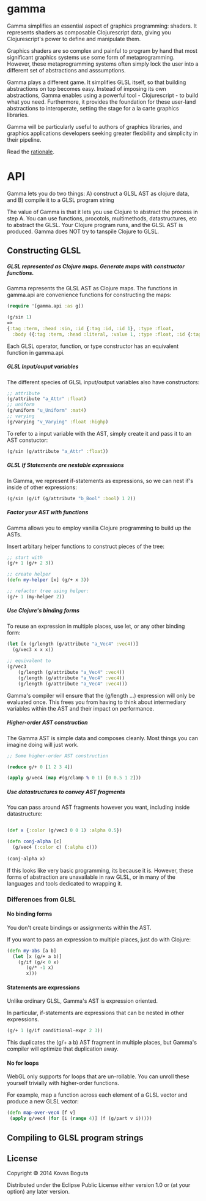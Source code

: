# gamma

Gamma simplifies an essential aspect of graphics programming: shaders. It represents shaders as composable Clojurescript data, giving you Clojurescript's power to define and manipulate them. 

Graphics shaders are so complex and painful to program by hand that most significant graphics systems use some form of metaprogramming. However, these metaprogramming systems often simply lock the user into a different set of abstractions and asssumptions.  

Gamma plays a different game. It simplifies GLSL itself, so that building abstractions on top becomes easy. Instead of imposing its own abstractions, Gamma enables using a powerful tool - Clojurescript - to build what you need. Furthermore, it provides the foundation for these user-land abstractions to interoperate, setting the stage for a la carte graphics libraries. 

Gamma will be particularly useful to authors of graphics libraries, and graphics applications developers seeking greater flexibility and simplicity in their pipeline. 

Read the [rationale](https://github.com/kovasb/gamma/wiki/Gamma-Rationale).


# API

Gamma lets you do two things: A) construct a GLSL AST as clojure data, and B) compile it to a GLSL program string

The value of Gamma is that it lets you use Clojure to abstract the process in step A. You can use functions, procotols, multimethods, datastructures, etc to abstract the GLSL. Your Clojure program runs, and the GLSL AST is produced. Gamma does NOT try to tanspile Clojure to GLSL.


## Constructing GLSL 

##### GLSL represented as Clojure maps. Generate maps with constructor functions.  

Gamma represents the GLSL AST as Clojure maps.  The functions in gamma.api are convenience functions for constructing the maps:

```clojure
(require '[gamma.api :as g])
```

```clojure
(g/sin 1)
=>
{:tag :term, :head :sin, :id {:tag :id, :id 1}, :type :float,
  :body ({:tag :term, :head :literal, :value 1, :type :float, :id {:tag :id, :id 2}})}
```

Each GLSL operator, function, or type constructor has an equivalent function in gamma.api. 

##### GLSL Input/ouput variables

The different species of GLSL input/output variables also have constructors:

```clojure
;; attribute 
(g/attribute "a_Attr" :float)
;; uniform 
(g/uniform "u_Uniform" :mat4)
;; varying 
(g/varying "v_Varying" :float :highp)
```

To refer to a input variable with the AST, simply create it and pass it to an AST constuctor: 

```clojure 
(g/sin (g/attribute "a_Attr" :float))
```

##### GLSL If Statements are nestable expressions

In Gamma, we represent if-statements as expressions, so we can nest if's inside of other expressions:

```clojure 
(g/sin (g/if (g/attribute "b_Bool" :bool) 1 2))
```

##### Factor your AST with functions 

Gamma allows you to employ vanilla Clojure programming to build up the ASTs.

Insert arbitary helper functions to construct pieces of the tree:

```clojure
;; start with 
(g/+ 1 (g/+ 2 3))

;; create helper
(defn my-helper [x] (g/+ x 3))

;; refactor tree using helper:
(g/+ 1 (my-helper 2))
```

##### Use Clojure's binding forms 

To reuse an expression in multiple places, use let, or any other binding form:
```clojure
(let [x (g/length (g/attribute "a_Vec4" :vec4))]
  (g/vec3 x x x))
  
;; equivalent to 
(g/vec3 
    (g/length (g/attribute "a_Vec4" :vec4))
    (g/length (g/attribute "a_Vec4" :vec4))
    (g/length (g/attribute "a_Vec4" :vec4)))
```

Gamma's compiler will ensure that the (g/length ...) expression will only be evaluated once. This frees you from having to think about intermediary variables within the AST and their impact on performance. 

##### Higher-order AST construction

The Gamma AST is simple data and composes cleanly. Most things you can imagine doing will just work. 

```clojure
;; Some higher-order AST construction

(reduce g/+ 0 [1 2 3 4])

(apply g/vec4 (map #(g/clamp % 0 1) [0 0.5 1 2]))
```

##### Use datastructures to convey AST fragments

You can pass around AST fragments however you want, including inside datastructure:

```clojure

(def x {:color (g/vec3 0 0 1) :alpha 0.5})

(defn conj-alpha [c]
  (g/vec4 (:color c) (:alpha c)))
  
(conj-alpha x)  
```

If this looks like very basic programming, its because it is. However, these forms of abstraction are unavailable in raw GLSL, or in many of the languages and tools dedicated to wrapping it. 


### Differences from GLSL

#### No binding forms 

You don't create bindings or assignments within the AST.

If you want to pass an expression to multiple places, just do with Clojure:

```clojure
(defn my-abs [a b]
  (let [x (g/+ a b)]
    (g/if (g/< 0 x)
       (g/* -1 x) 
       x)))
```

#### Statements are expressions

Unlike ordinary GLSL, Gamma's AST is expression oriented. 

In particular, if-statements are expressions that can be nested in other expressions.

```clojure
(g/+ 1 (g/if conditional-expr 2 3))
```


This duplicates the (g/+ a b) AST fragment in multiple places, but Gamma's compiler will optimize that duplication away.

#### No for loops 

WebGL only supports for loops that are un-rollable. You can unroll these yourself trivially with higher-order functions.

For example, map a function across each element of a GLSL vector and produce a new GLSL vector:

```clojure
(defn map-over-vec4 [f v]
 (apply g/vec4 (for [i (range 4)] (f (g/part v i)))))
``` 

## Compiling to GLSL program strings






## License

Copyright © 2014 Kovas Boguta

Distributed under the Eclipse Public License either version 1.0 or (at
your option) any later version.
